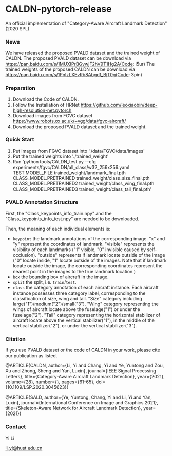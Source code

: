 # CALDN-pytorch-release
An official implementation of "Category-Aware Aircraft Landmark Detection" (2020 SPL)

### News
We have released the proposed PVALD dataset and the trained weight of CALDN.
The proposed PVALD dataset can be download via https://pan.baidu.com/s/1MUXIPrBGvwjF2hV9T1Hg2A(Code: i5ur) 
The trained weights of the proposed CALDN can be download via https://pan.baidu.com/s/1PnIzLXEvRb8Abgdf_BjT0g(Code: 3pin)

### Preparation
1. Download the Code of CALDN.
2. Follow the Installation of HRNet https://github.com/leoxiaobin/deep-high-resolution-net.pytorch
3. Download images from FGVC dataset https://www.robots.ox.ac.uk/~vgg/data/fgvc-aircraft/
4. Download the proposed PVALD dataset and the trained weight.

### Quick Start
1. Put images from FGVC dataset into './data/FGVC/data/images'
2. Put the trained weights into './trained_weight'
3. Run 'python tools/CALDN_test.py --cfg experiments/fgvc/CALDN/all_class/w32_256x256.yaml   TEST.MODEL_FILE trained_weight/landmark_final.pth CLASS_MODEL.PRETRAINED trained_weight/class_size_final.pth   CLASS_MODEL.PRETRAINED2 trained_weight/class_wing_final.pth   CLASS_MODEL.PRETRAINED3 trained_weight/class_tail_final.pth'

### PVALD Annotation Structure

First, the "Class_keypoints_info_train.npy" and the "Class_keypoints_info_test.npy" are needed to be downloaded.

Then, the meaning of each individual elements is:
 - `keypoint`  the landmark annotations of the corresponding image. "x" and "y" represent the coordinates of landmark. "visible" represents the visibility of each landmarks ("1" visible, "0" invisible caused by self-occlusion). "outside" represents if landmark locate outside of the image ("0" locate inside, "1" locate outside of the images. Note that if landmark locate outside the image, the corresponding coordinates represent the nearest point in the images to the true landmark location.)
 - `box`  the bounding box of aircraft in the image.
 - `split` the split, i.e. `train`/`test`.
 - `class`   the category annotation of each aircraft instance. Each aircraft instance possesses three category label, corresponding to the classification of size, wing and tail. "Size" category including large("1")/medium("2")/small("3"). "Wing" category representing the wings of aircraft locate above the fuselage("1") or under the fuselage("2"). "Tail" category representing the horizontal stabilizer of aircraft locate above the vertical stabilizer("1"), in the middle of the vertical stabilizer("2"), or under the vertical stabilizer("3").

### Citation
If you use PVALD dataset or the code of CALDN in your work, please cite our publication as listed.

@ARTICLE{CALDN,
  author={Li, Yi and Chang, Yi and Ye, Yuntong and Zou, Xu and Zhong, Sheng and Yan, Luxin},
  journal={IEEE Signal Processing Letters}, 
  title={Category-Aware Aircraft Landmark Detection}, 
  year={2021},
  volume={28},
  number={},
  pages={61-65},
  doi={10.1109/LSP.2020.3045623}}

@ARTICLE{SALD,
  author={Ye, Yuntong, Chang, Yi and Li, Yi and Yan, Luxin},
  journal={International Conference on Image and Graphics 2021}, 
  title={Skeleton-Aware Network for Aircraft Landmark Detection}, 
  year={2021}}

### Contact

Yi Li

li_yi@hust.edu.cn
